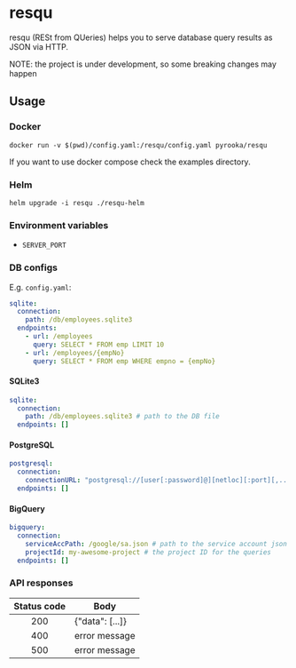 # resqu
resqu (RESt from QUeries) helps you to serve database query results as JSON via HTTP.

NOTE: the project is under development, so some breaking changes may happen

## Usage
### Docker
`docker run -v $(pwd)/config.yaml:/resqu/config.yaml pyrooka/resqu`

If you want to use docker compose check the examples directory.

### Helm
`helm upgrade -i resqu ./resqu-helm`

### Environment variables
- `SERVER_PORT`

### DB configs
E.g. `config.yaml`:
```yaml
sqlite:
  connection:
    path: /db/employees.sqlite3
  endpoints:
    - url: /employees
      query: SELECT * FROM emp LIMIT 10
    - url: /employees/{empNo}
      query: SELECT * FROM emp WHERE empno = {empNo}
```

#### SQLite3
```yaml
sqlite:
  connection:
    path: /db/employees.sqlite3 # path to the DB file
  endpoints: []
```

#### PostgreSQL
```yaml
postgresql:
  connection:
    connectionURL: "postgresql://[user[:password]@][netloc][:port][,...][/dbname][?param1=value1&...]"
  endpoints: []
```

#### BigQuery
```yaml
bigquery:
  connection:
    serviceAccPath: /google/sa.json # path to the service account json
    projectId: my-awesome-project # the project ID for the queries
  endpoints: []
```

### API responses
| Status code | Body            |
|:-----------:|-----------------|
|     200     | {"data": [...]} |
|     400     | error message   |
|     500     | error message   |
